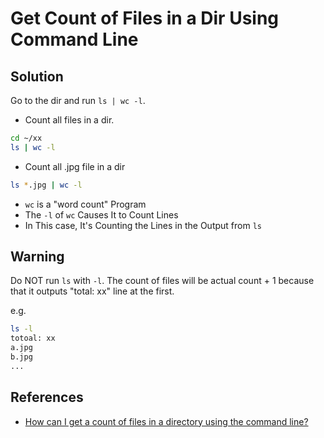 # Get Count of Files in a Dir Using Command Line

## Solution
Go to the dir and run `ls | wc -l`.

* Count all files in a dir.
```bash
cd ~/xx
ls | wc -l
```

* Count all .jpg file in a dir
```bash
ls *.jpg | wc -l
```

* `wc` is a "word count" Program
* The `-l` of `wc` Causes It to Count Lines
* In This case, It's Counting the Lines in the Output from `ls`

## Warning
Do NOT run `ls` with `-l`. The count of files will be actual count + 1 because that it outputs "total: xx" line at the first.

e.g.
```bash
ls -l
totoal: xx
a.jpg
b.jpg
...
```

## References
* [How can I get a count of files in a directory using the command line?](https://unix.stackexchange.com/questions/1125/how-can-i-get-a-count-of-files-in-a-directory-using-the-command-line)

